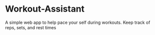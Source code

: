 # Workout-Assistant
A simple web app to help pace your self during workouts. Keep track of reps, sets, and rest times
